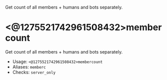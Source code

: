 Get count of all members + humans and bots separately.

# <@1275521742961508432>membercount
Get count of all members + humans and bots separately.<br/>
 - Usage: `<@1275521742961508432>membercount`
 - Aliases: `memberc`
 - Checks: `server_only`
